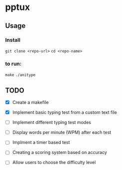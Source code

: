 # pptux

## Usage

### Install
`git clone <repo-url>`
`cd <repo-name>`

### to run:

`make`
`./anitype`

## TODO

- [x] Create a makefile
- [x] Implement basic typing test from a custom text file 
- [ ] Implement different typing test modes
- [ ] Display words per minute (WPM) after each test
- [ ] Implment a timer based test 
- [ ] Creating a scoring system based on accuracy 
- [ ] Allow users to choose the difficulty level

